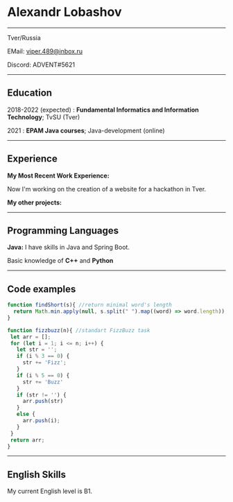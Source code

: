 Alexandr Lobashov
===
---
Tver/Russia 

EMail: viper.489@inbox.ru

Discord: ADVENT#5621

---

Education
---

2018-2022 (expected)
:   **Fundamental Informatics and Information Technology**; TvSU (Tver)

2021
:   **EPAM Java courses**; Java-development (online)

---
Experience
---

**My Most Recent Work Experience:**

Now I'm working on the creation of a website for a hackathon in Tver.

**My other projects:**

---
Programming Languages
---

 **Java:** I have skills in Java and Spring Boot.

 Basic knowledge of **C++** and **Python**

---
Code examples
---
```javascript
function findShort(s){ //return minimal word's length
  return Math.min.apply(null, s.split(" ").map((word) => word.length));
}
```
 ```javascript
 function fizzbuzz(n){ //standart FizzBuzz task
  let arr = [];
  for (let i = 1; i <= n; i++) {
    let str = '';
    if (i % 3 == 0) {
      str += 'Fizz';
    }
    if (i % 5 == 0) {
      str += 'Buzz'
    }
    if (str != '') {
      arr.push(str)
    }
    else {
      arr.push(i);
    }
  }
  return arr;
}
 ```
---
English Skills
---
My current English level is B1.
